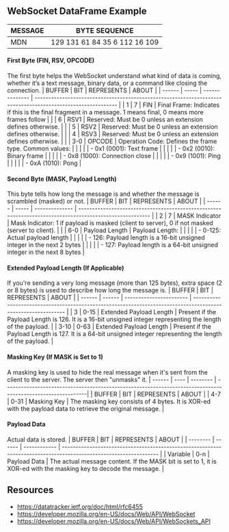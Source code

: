 ## WebSocket DataFrame Example

| MESSAGE | BYTE SEQUENCE                 |
| ------- | ----------------------------- |
| MDN     | 129 131 61 84 35 6 112 16 109 | (in decimal)

#### First Byte (FIN, RSV, OPCODE)
The first byte helps the WebSocket understand what kind of data is coming, whether it’s a text message, binary data, or a command like closing the connection.
| BUFFER | BIT   | REPRESENTS     | ABOUT                                                                                                        |
| ------ | ----- | -------------- | ------------------------------------------------------------------------------------------------------------ |
| 1      |  7    | FIN            | Final Frame: Indicates if this is the final fragment in a message. 1 means final, 0 means more frames follow |
|        |  6    | RSV1           | Reserved: Must be 0 unless an extension defines otherwise.                                                   |
|        |  5    | RSV2           | Reserved: Must be 0 unless an extension defines otherwise.                                                   |
|        |  4    | RSV3           | Reserved: Must be 0 unless an extension defines otherwise.                                                   |
|        |  3-0  | OPCODE         | Operation Code: Defines the frame type. Common values:                                                       |
|        |       |                | - 0x1 (0001): Text frame                                                                                     |
|        |       |                | - 0x2 (0010): Binary frame                                                                                   |
|        |       |                | - 0x8 (1000): Connection close                                                                               |
|        |       |                | - 0x9 (1001): Ping                                                                                           |
|        |       |                | - 0xA (1010): Pong                                                                                           |

#### Second Byte (MASK, Payload Length)
This byte tells how long the message is and whether the message is scrambled (masked) or not.
| BUFFER | BIT   | REPRESENTS     | ABOUT                                                                                                    |
| ------ | ----- | -------------- | -------------------------------------------------------------------------------------------------------- |
| 2      |  7    | MASK Indicator | Mask Indicator: 1 if payload is masked (client to server), 0 if not masked (server to client).           |
|        |  6-0  | Payload Length | Payload Length:                                                                                          |
|        |       |                | - 0-125: Actual payload length                                                                           |
|        |       |                | - 126: Payload length is a 16-bit unsigned integer in the next 2 bytes                                   |
|        |       |                | - 127: Payload length is a 64-bit unsigned integer in the next 8 bytes                                   |

#### Extended Payload Length (If Applicable)
If you're sending a very long message (more than 125 bytes), extra space (2 or 8 bytes) is used to describe how long the message is.
| BUFFER | BIT    | REPRESENTS               | ABOUT                                                                                                         |
| ------ | ------ | -----------------------  | ------------------------------------------------------------------------------------------------------------- |
| 3      | 0-15   | Extended Payload Length  | Present if the Payload Length is 126. It is a 16-bit unsigned integer representing the length of the payload. |
| 3-10   | 0-63   | Extended Payload Length	 | Present if the Payload Length is 127. It is a 64-bit unsigned integer representing the length of the payload. |

#### Masking Key (If MASK is Set to 1)
A masking key is used to hide the real message when it's sent from the client to the server. The server then "unmasks" it.
| ------ | ---- | --------  | ------------------------------------------------------------------------------------------------------------|
| BUFFER | BIT  | REPRESENTS  | ABOUT                                                                                                     |
| 4-7    | 0-31 | Masking Key | The masking key consists of 4 bytes. It is XOR-ed with the payload data to retrieve the original message. |

#### Payload Data
Actual data is stored.
| BUFFER   | BIT    | REPRESENTS   | ABOUT                                                                                                             |
| -------- | ------ | ------------ | ----------------------------------------------------------------------------------------------------------------- |
| Variable | 0-n    | Payload Data | The actual message content. If the MASK bit is set to 1, it is XOR-ed with the masking key to decode the message. |

## Resources
- https://datatracker.ietf.org/doc/html/rfc6455
- https://developer.mozilla.org/en-US/docs/Web/API/WebSocket
- https://developer.mozilla.org/en-US/docs/Web/API/WebSockets_API